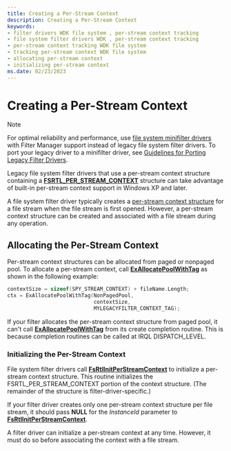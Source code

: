 ```yaml
---
title: Creating a Per-Stream Context
description: Creating a Per-Stream Context
keywords:
- filter drivers WDK file system , per-stream context tracking
- file system filter drivers WDK , per-stream context tracking
- per-stream context tracking WDK file system
- tracking per-stream context WDK file system
- allocating per-stream context
- initializing per-stream context
ms.date: 02/23/2023
---
```


# Creating a Per-Stream Context

> [!NOTE]
> For optimal reliability and performance, use [file system minifilter drivers](filter-manager-concepts.md) with Filter Manager support instead of legacy file system filter drivers. To port your legacy driver to a minifilter driver, see [Guidelines for Porting Legacy Filter Drivers](guidelines-for-porting-legacy-filter-drivers.md).

Legacy file system filter drivers that use a per-stream context structure containing a [**FSRTL_PER_STREAM_CONTEXT**](/windows-hardware/drivers/ddi/ntifs/ns-ntifs-_fsrtl_per_stream_context) structure can take advantage of built-in per-stream context support in Windows XP and later.

A file system filter driver typically creates a [per-stream context structure](file-streams--stream-contexts--and-per-stream-contexts.md) for a file stream when the file stream is first opened. However, a per-stream context structure can be created and associated with a file stream during any operation.

## Allocating the Per-Stream Context

Per-stream context structures can be allocated from paged or nonpaged pool. To allocate a per-stream context, call [**ExAllocatePoolWithTag**](/windows-hardware/drivers/ddi/wdm/nf-wdm-exallocatepoolwithtag) as shown in the following example:

```cpp
contextSize = sizeof(SPY_STREAM_CONTEXT) + fileName.Length;
ctx = ExAllocatePoolWithTag(NonPagedPool,
                            contextSize,
                            MYLEGACYFILTER_CONTEXT_TAG);
```

If your filter allocates the per-stream context structure from paged pool, it can't call [**ExAllocatePoolWithTag**](/windows-hardware/drivers/ddi/wdm/nf-wdm-exallocatepoolwithtag) from its create completion routine. This is because completion routines can be called at IRQL DISPATCH_LEVEL.

### Initializing the Per-Stream Context

File system filter drivers call [**FsRtlInitPerStreamContext**](/windows-hardware/drivers/ddi/ntifs/nf-ntifs-fsrtlinitperstreamcontext) to initialize a per-stream context structure. This routine initializes the FSRTL_PER_STREAM_CONTEXT portion of the context structure. (The remainder of the structure is filter-driver-specific.)

If your filter driver creates only one per-stream context structure per file stream, it should pass **NULL** for the *InstanceId* parameter to [**FsRtlInitPerStreamContext**](/windows-hardware/drivers/ddi/ntifs/nf-ntifs-fsrtlinitperstreamcontext).

A filter driver can initialize a per-stream context at any time. However, it must do so before associating the context with a file stream.
